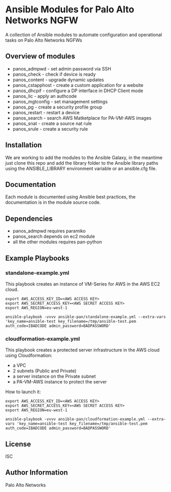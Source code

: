 Ansible Modules for Palo Alto Networks NGFW
===========================================

A collection of Ansible modules to automate configuration and operational tasks on Palo Alto Networks NGFWs

Overview of modules
-------------------

- panos_admpwd - set admin password via SSH
- panos_check - check if device is ready
- panos_content - upgrade dynamic updates
- panos_cstapphost - create a custom application for a website
- panos_dhcpif - configure a DP interface in DHCP Client mode
- panos_lic - apply an authcode
- panos_mgtconfig - set management settings
- panos_pg - create a security profile group
- panos_restart - restart a device
- panos_search - search AWS Matketplace for PA-VM-AWS images
- panos_snat - create a source nat rule
- panos_srule - create a security rule

Installation
--------------

We are working to add the modules to the Ansible Galaxy, in the meantime just clone this repo and add the library folder to the Ansible library paths using the ANSIBLE_LIBRARY environment variable or an ansible.cfg file.

Documentation
-------------

Each module is documented using Ansible best practices, the documentation is in the module source code.

Dependencies
------------

- panos_admpwd requires paramiko
- panos_search depends on ec2 module
- all the other modules requires pan-python

Example Playbooks
-----------------

### standalone-example.yml

This playbook creates an instance of VM-Series for AWS in the AWS EC2 cloud.

	export AWS_ACCESS_KEY_ID=<AWS ACCESS KEY>
	export AWS_SECRET_ACCESS_KEY=<AWS SECRET ACCESS KEY>
	export AWS_REGION=eu-west-1

	ansible-playbook -vvvv ansible-pan/standalone-example.yml --extra-vars 'key_name=ansible-test key_filename=/tmp/ansible-test.pem auth_code=IBADCODE admin_password=BADPASSWORD'

### cloudformation-example.yml

This playbook creates a protected server infrastructure in the AWS cloud using Cloudformation:

- a VPC
- 2 subnets (Public and Private)
- a server instance on the Private subnet
- a PA-VM-AWS instance to protect the server

How to launch it:

	export AWS_ACCESS_KEY_ID=<AWS ACCESS KEY>
	export AWS_SECRET_ACCESS_KEY=<AWS SECRET ACCESS KEY>
	export AWS_REGION=eu-west-1

	ansible-playbook -vvvv ansible-pan/cloudformation-example.yml --extra-vars 'key_name=ansible-test key_filename=/tmp/ansible-test.pem auth_code=IBADCODE admin_password=BADPASSWORD'

License
-------

ISC

Author Information
------------------

Palo Alto Networks

